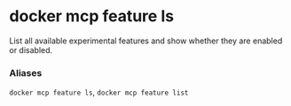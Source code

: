# docker mcp feature ls

<!---MARKER_GEN_START-->
List all available experimental features and show whether they are enabled or disabled.

### Aliases

`docker mcp feature ls`, `docker mcp feature list`


<!---MARKER_GEN_END-->

